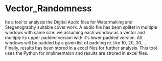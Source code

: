 # Vector_Randomness
Its a tool to analysis the Digital Audio files for Watermaking and Steganography suitable cover work. A audio file has benn splitet in multiple windows with same size. we assuming each wondow as a vector and multiply its upper padded version with it's lower padded version. All windows will be padded by a given list of padding nr. like 10, 20, 30.... Finally, results has been stored in a excel files for further analysis. This tool uses the Python for implimentaion and results are strored in excel files.
